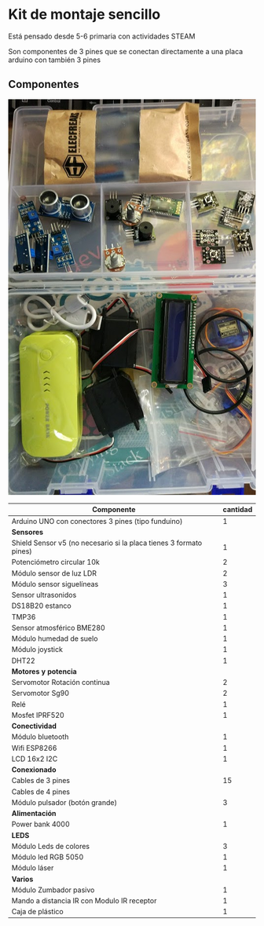 # Kit de montaje sencillo

Está pensado desde 5-6 primaria con actividades STEAM

Son componentes de 3 pines que se conectan directamente a una placa arduino con también 3 pines


## Componentes

![](./images/kit.jpg)

|Componente|cantidad
|---|---
|Arduino UNO con conectores 3 pines (tipo funduino)|1
|**Sensores**||
|Shield Sensor v5 (no necesario si la placa tienes 3 formato pines)|1
|Potenciómetro circular 10k|2
|Módulo sensor de luz LDR|2
|Módulo sensor siguelíneas|3
|Sensor ultrasonidos|1
|DS18B20 estanco|1
|TMP36|1
|Sensor atmosférico BME280|1
|Módulo humedad de suelo|1
|Módulo joystick|1
|DHT22|1
|**Motores y potencia**||
|Servomotor Rotación continua|2
|Servomotor Sg90|2
|Relé|1
|Mosfet IPRF520|1
|**Conectividad**||
|Módulo bluetooth|1
|Wifi ESP8266| 1
|LCD 16x2 I2C| 1
|**Conexionado**|
|Cables de 3 pines|15
|Cables de 4 pines|
|Módulo pulsador (botón grande)|3
|**Alimentación**||
|Power bank 4000|1
|**LEDS**|
|Módulo Leds de colores|3
|Módulo led RGB 5050|1
|Módulo láser|1
|**Varios**||
|Módulo Zumbador pasivo|1
|Mando a distancia IR con Modulo IR receptor|1
|Caja de plástico|1
